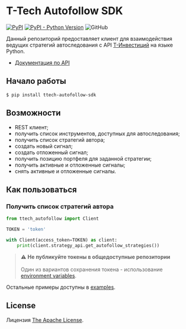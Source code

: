 # T-Tech Autofollow SDK

[![PyPI](https://img.shields.io/pypi/v/ttech-autofollow-sdk)](https://pypi.org/project/ttech-autofollow-sdk/)
[![PyPI - Python Version](https://img.shields.io/pypi/pyversions/ttech-autofollow-sdk)](https://www.python.org/downloads/)
![GitHub](https://img.shields.io/github/license/RussianInvestments/python-autofollow-sdk)
<!-- ![PyPI - Downloads](https://img.shields.io/pypi/dm/ttech-autofollow-sdk) -->

Данный репозиторий предоставляет клиент для взаимодействия ведущих стратегий автоследования с API [Т-Инвестиций]((https://www.tinkoff.ru/invest/)) на языке Python.

- [Документация по API](https://developer.tbank.ru/invest/services/autofollow/head-autofollow)
<!-- - [Документация по клиенту](https://RussianInvestments.github.io/python-autofollow-sdk/) -->

## Начало работы

<!-- terminal -->

```
$ pip install ttech-autofollow-sdk
```

## Возможности

- REST клиент;
- получить список инструментов, доступных для автоследования;
- получить список стратегий автора;
- создать новый сигнал;
- создать отложенный сигнал;
- получить позицию портфеля для заданной стратегии;
- получить активные и отложенные сигналы;
- снять активные и отложенные сигналы.

## Как пользоваться

### Получить список стратегий автора

```python
from ttech_autofollow import Client

TOKEN = 'token'

with Client(access_token=TOKEN) as client:
    print(client.strategy_api.get_autofollow_strategies())
```

> :warning: **Не публикуйте токены в общедоступные репозитории**<br/><br/>
> Один из вариантов сохранения токена - использование [environment variables](https://github.com/RussianInvestments/python-autofollow-sdk/blob/main/examples/get_strategies.py).

Остальные примеры доступны в [examples](https://github.com/RussianInvestments/python-autofollow-sdk/blob/main/examples).


## License

Лицензия [The Apache License](https://github.com/RussianInvestments/python-autofollow-sdk/blob/main/LICENSE).

